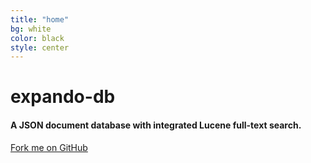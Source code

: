 ```yaml
---
title: "home"
bg: white
color: black
style: center
---
```




<span class="fa-stack subtlecircle" style="font-size:100px; background:rgba(255,166,0,0.1)">
  <i class="fa fa-circle fa-stack-2x text-white"></i>
  <i class="fa fa-database fa-stack-1x text-orange"></i>
</span>

# **expando-db**

#### A JSON document database with integrated Lucene full-text search.

<span id="forkongithub">
  <a href="{{ site.source_link }}" class="bg-blue">
    Fork me on GitHub
  </a>
</span>
